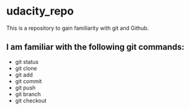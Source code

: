 # udacity_repo
This is a repository to gain familiarity with git and Github.

## I am familiar with the following git commands:
* git status
* git clone
* git add
* git commit
* git push
* git branch
* git checkout
